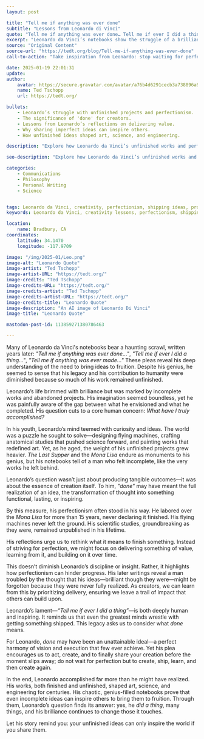 ```yaml
---
layout: post

title: "Tell me if anything was ever done"
subtitle: "Lessons from Leonardo di Vinci"
quote: "Tell me if anything was ever done… Tell me if ever I did a thing… Tell me if anything was ever made. — Leonardo da Vinci"
excerpt: "Leonardo da Vinci’s notebooks show the struggle of a brilliant mind weighed down by perfectionism. His haunting question, 'What have I truly accomplished?', inspires creators today to share their ideas, embrace imperfection, and deliver value to the world."
source: "Original Content"
source-url: "https://tedt.org/blog/Tell-me-if-anything-was-ever-done"
call-to-action: "Take inspiration from Leonardo: stop waiting for perfection—ship your ideas, share your work, and let your creations inspire others."

date: 2025-01-19 22:01:31
update:
author:
    avatar: https://secure.gravatar.com/avatar/a76b4d6291cecb3a738896a971bfb903?s=512&d=mp&r=g
    name: Ted Tschopp
    url: https://tedt.org/

bullets:
    - Leonardo’s struggle with unfinished projects and perfectionism.
    - The significance of 'done' for creators.
    - Lessons from Leonardo’s reflections on delivering value.
    - Why sharing imperfect ideas can inspire others.
    - How unfinished ideas shaped art, science, and engineering.

description: "Explore how Leonardo da Vinci’s unfinished works and perfectionism offer timeless lessons for creators. Learn why shipping your ideas, even when imperfect, can inspire the world and leave a lasting legacy."

seo-description: "Explore how Leonardo da Vinci’s unfinished works and perfectionism offer timeless lessons for creators. Learn why shipping your ideas, even when imperfect, can inspire the world and leave a lasting legacy."

categories: 
    - Communications
    - Philosophy
    - Personal Writing
    - Science


tags: Leonardo da Vinci, creativity, perfectionism, shipping ideas, productivity tips, legacy, inspiration, unfinished work
keywords: Leonardo da Vinci, creativity lessons, perfectionism, shipping ideas, creator mindset, unfinished projects, delivering value, inspire others, creative legacy

location:
    name: Bradbury, CA
coordinates:
    latitude: 34.1470
    longitude: -117.9709

image: "/img/2025-01/Leo.png"
image-alt: "Leonardo Quote"
image-artist: "Ted Tschopp"
image-artist-URL: "https://tedt.org/"
image-credits: "Ted Tschopp"
image-credits-URL: "https://tedt.org/"
image-credits-artist: "Ted Tschopp"
image-credits-artist-URL: "https://tedt.org/"
image-credits-title: "Leonardo Quote"
image-description: "An AI image of Leonardo Di Vinci"
image-title: "Leonardo Quote"

mastodon-post-id: 113859271380786463

---
```


Many of Leonardo da Vinci's notebooks bear a haunting scrawl, written years later: *"Tell me if anything was ever done…"*, *"Tell me if ever I did a thing…"*, *"Tell me if anything was ever made…"* These pleas reveal his deep understanding of the need to bring ideas to fruition. Despite his genius, he seemed to sense that his legacy and his contribution to humanity were diminished because so much of his work remained unfinished.  

Leonardo’s life brimmed with brilliance but was marked by incomplete works and abandoned projects. His imagination seemed boundless, yet he was painfully aware of the gap between what he envisioned and what he completed. His question cuts to a core human concern: *What have I truly accomplished?*

In his youth, Leonardo’s mind teemed with curiosity and ideas. The world was a puzzle he sought to solve—designing flying machines, crafting anatomical studies that pushed science forward, and painting works that redefined art. Yet, as he aged, the weight of his unfinished projects grew heavier. *The Last Supper* and the *Mona Lisa* endure as monuments to his genius, but his notebooks tell of a man who felt incomplete, like the very works he left behind.  

Leonardo’s question wasn’t just about producing tangible outcomes—it was about the essence of creation itself. To him, *"done"* may have meant the full realization of an idea, the transformation of thought into something functional, lasting, or inspiring.  

By this measure, his perfectionism often stood in his way. He labored over the *Mona Lisa* for more than 15 years, never declaring it finished. His flying machines never left the ground. His scientific studies, groundbreaking as they were, remained unpublished in his lifetime. 

His reflections urge us to rethink what it means to finish something. Instead of striving for perfection, we might focus on delivering something of value, learning from it, and building on it over time. 

This doesn’t diminish Leonardo’s discipline or insight. Rather, it highlights how perfectionism can hinder progress. His later writings reveal a man troubled by the thought that his ideas—brilliant though they were—might be forgotten because they were never fully realized. As creators, we can learn from this by prioritizing delivery, ensuring we leave a trail of impact that others can build upon.  

Leonardo’s lament—*“Tell me if ever I did a thing”*—is both deeply human and inspiring. It reminds us that even the greatest minds wrestle with getting something shipped.  This legacy asks us to consider what *done* means.  

For Leonardo, *done* may have been an unattainable ideal—a perfect harmony of vision and execution that few ever achieve. Yet his plea encourages us to act, create, and to finally share your creation before the moment slips away; do not wait for perfection but to create, ship, learn, and then create again.  

In the end, Leonardo accomplished far more than he might have realized. His works, both finished and unfinished, shaped art, science, and engineering for centuries. His chaotic, genius-filled notebooks prove that even incomplete ideas can inspire others to bring them to fruition. Through them, Leonardo’s question finds its answer: yes, he *did a thing*, many things, and his brilliance continues to change those it touches.  

Let his story remind you: your unfinished ideas can only inspire the world if you share them.